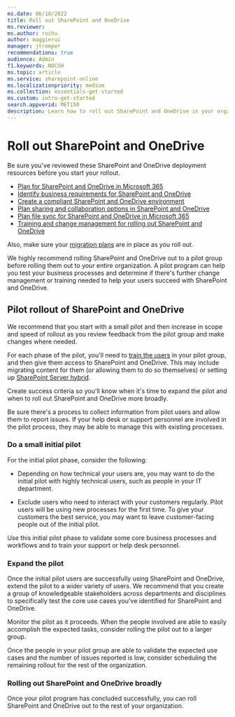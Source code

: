 ```yaml
---
ms.date: 06/10/2022
title: Roll out SharePoint and OneDrive
ms.reviewer: 
ms.author: ruihu
author: maggierui
manager: jtremper
recommendations: true
audience: Admin
f1.keywords: NOCSH
ms.topic: article
ms.service: sharepoint-online
ms.localizationpriority: medium
ms.collection: essentials-get-started
ms.custom: intro-get-started
search.appverid: MET150
description: Learn how to roll out SharePoint and OneDrive in your organization, including how to set up a pilot program.
---
```


# Roll out SharePoint and OneDrive

Be sure you've reviewed these SharePoint and OneDrive deployment resources before you start your rollout.

- [Plan for SharePoint and OneDrive in Microsoft 365](plan-for-sharepoint-onedrive.md)
- [Identify business requirements for SharePoint and OneDrive](business-requirements.md)
- [Create a compliant SharePoint and OneDrive environment](compliant-environment.md)
- [Plan sharing and collaboration options in SharePoint and OneDrive](collaboration-options.md)
- [Plan file sync for SharePoint and OneDrive in Microsoft 365](plan-file-sync.md)
- [Training and change management for rolling out SharePoint and OneDrive](training-change-management.md)

Also, make sure your [migration plans](plan-rollout-migration.md) are in place as you roll out.

We highly recommend rolling SharePoint and OneDrive out to a pilot group before rolling them out to your entire organization. A pilot program can help you test your business processes and determine if there's further change management or training needed to help your users succeed with SharePoint and OneDrive.

## Pilot rollout of SharePoint and OneDrive

We recommend that you start with a small pilot and then increase in scope and speed of rollout as you review feedback from the pilot group and make changes where needed.

For each phase of the pilot, you'll need to [train the users](training-change-management.md) in your pilot group, and then give them access to SharePoint and OneDrive. This may include migrating content for them (or allowing them to do so themselves) or setting up [SharePoint Server hybrid](hybrid.md).

Create success criteria so you'll know when it's time to expand the pilot and when to roll out SharePoint and OneDrive more broadly.

Be sure there's a process to collect information from pilot users and allow them to report issues. If your help desk or support personnel are involved in the pilot process, they may be able to manage this with existing processes.

### Do a small initial pilot

For the initial pilot phase, consider the following:

- Depending on how technical your users are, you may want to do the initial pilot with highly technical users, such as people in your IT department. 

- Exclude users who need to interact with your customers regularly. Pilot users will be using new processes for the first time. To give your customers the best service, you may want to leave customer-facing people out of the initial pilot. 

Use this initial pilot phase to validate some core business processes and workflows and to train your support or help desk personnel.

### Expand the pilot

Once the initial pilot users are successfully using SharePoint and OneDrive, extend the pilot to a wider variety of users. We recommend that you create a group of knowledgeable stakeholders across departments and disciplines to specifically test the core use cases you've identified for SharePoint and OneDrive.

Monitor the pilot as it proceeds. When the people involved are able to easily accomplish the expected tasks, consider rolling the pilot out to a larger group.

Once the people in your pilot group are able to validate the expected use cases and the number of issues reported is low, consider scheduling the remaining rollout for the rest of the organization.

### Rolling out SharePoint and OneDrive broadly

Once your pilot program has concluded successfully, you can roll SharePoint and OneDrive out to the rest of your organization.







